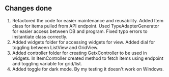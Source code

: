 ## Changes done

1. Refactored the code for easier maintenance and reusability. Added Item class for items pulled from API endpoint. Used TypeAdapterGenerator for easier access between DB and program. Fixed typo errors to instantiate class correctly.
2. Added widgets folder for accessing widgets for view. Added dial for toggling between ListView and GridView.
3. Added controller folder for creating GetxController to be used in widgets. In ItemController created method to fetch items using endpoint and toggling variable for grid/list.
4. Added toggle for dark mode. By my testing it doesn't work on Windows.
